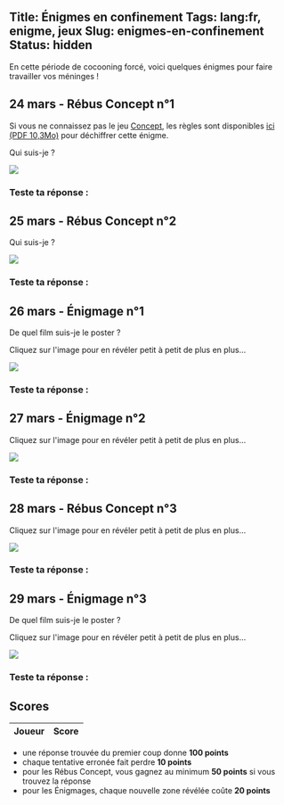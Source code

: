 Title: Énigmes en confinement
Tags: lang:fr, enigme, jeux
Slug: enigmes-en-confinement
Status: hidden
---

En cette période de cocooning forcé, voici quelques énigmes pour faire travailler vos méninges !

<ul id="toc"></ul>

## 24 mars - Rébus Concept n°1

Si vous ne connaissez pas le jeu [Concept](https://concept-the-game.com),
les règles sont disponibles [ici (PDF 10,3Mo)](http://spelarch.vives.be/PDFspelregels/16056.pdf) pour déchiffrer cette énigme.
<!-- PDFs "officiels" en 2 parties :
  * https://concept-the-game.com/concept/files/rules/CONCEPT-RULES-FR.pdf
  * https://concept-the-game.com/concept/files/rules/CONCEPT-HELPSHEET-FR.pdf
-->

Qui suis-je ?

![](images/enigmes/enigme-concept-01.png)


### Teste ta réponse :

<form id="challenge-2020-03-24" data-min-score="50" data-hash="3820ea262dc61608e2ed700ab6d027404d55702a960dc6eed0155a37c7d94a82"></form>


## 25 mars - Rébus Concept n°2

Qui suis-je ?

![](images/enigmes/enigme-concept-03.png)

### Teste ta réponse :

<form id="challenge-2020-03-25" data-min-score="50" data-hash="8aaddb5664c898b76931eaf49db48aed6186ffefbd9138c8cce479140d86c762"></form>


## 26 mars - Énigmage n°1

De quel film suis-je le poster ?

Cliquez sur l'image pour en révéler petit à petit de plus en plus...

<img class="enigmage" src="images/enigmes/enigmage01-1.jpg">

### Teste ta réponse :

<form id="challenge-2020-03-26" data-hash="c01f23da736030c44c1927717ecdc5db1d06a33f5b5d0675d5e6c29cb693712e"></form>


## 27 mars - Énigmage n°2

Cliquez sur l'image pour en révéler petit à petit de plus en plus...

<img class="enigmage" src="images/enigmes/enigmage02-1.jpg">

### Teste ta réponse :

<form id="challenge-2020-03-27" data-hash="3bbdd5b84c61752f65efc0dd815b6c225cb8f013e9fcc3177b4e8637111b74cb"></form>


## 28 mars - Rébus Concept n°3

Cliquez sur l'image pour en révéler petit à petit de plus en plus...

![](images/enigmes/enigme-concept-05.png)

### Teste ta réponse :

<form id="challenge-2020-03-28" data-hash="cdefd09a164e7b3e1c127ae3e8c22c02ef1be14a99725ed7040e77c1441d4d92"></form>


## 29 mars - Énigmage n°3

De quel film suis-je le poster ?

Cliquez sur l'image pour en révéler petit à petit de plus en plus...

<img class="enigmage" src="images/enigmes/enigmage03-1.jpg">

### Teste ta réponse :

<form id="challenge-2020-03-29" data-hash="8c2a25260209b2db50e9d7c369876ddeeaebde2472a38426ca4907fbe4135921"></form>


## Scores

<table>
  <thead><tr> <th>Joueur</th> <th>Score</th> </tr></thead>
  <tbody id="highscores"></tbody>
</table>

- une réponse trouvée du premier coup donne **100 points**
- chaque tentative erronée fait perdre **10 points**
- pour les Rébus Concept, vous gagnez au minimum **50 points** si vous trouvez la réponse
- pour les Énigmages, chaque nouvelle zone révélée coûte **20 points**


<script src="https://www.gstatic.com/firebasejs/7.12.0/firebase-app.js"></script>
<script src="https://www.gstatic.com/firebasejs/7.12.0/firebase-firestore.js"></script>
<script>
firebase.initializeApp({
  apiKey: "AIzaSyBUA2secspKjZIA-_G3gCqcgYrlx5G94QE",
  authDomain: "scoreboard-7a578.firebaseapp.com",
  databaseURL: "https://scoreboard-7a578.firebaseio.com",
  projectId: "scoreboard-7a578",
  storageBucket: "scoreboard-7a578.appspot.com",
  messagingSenderId: "1085958736716",
  appId: "1:1085958736716:web:4c0ea416008a37c20edde9"
});
const scoreBoardCollec = firebase.firestore().collection('EnigmesDeConfinement');
function updateScoreBoardTable() {
  const tbody = document.getElementById('highscores');
  while (tbody.firstChild) { tbody.removeChild(tbody.firstChild); }
  scoreBoardCollec.get().then(query => {
    const highScores = [];
    query.forEach(doc => highScores.push({
      playerName: doc.id,
      totalScore: Object.values(doc.data().scores).reduce((a, b) => a + b),
    }));
    highScores.sort((a, b) => b.totalScore - a.totalScore);
    highScores.forEach(highScore => tbody.appendChild(htmlTableRow([highScore.playerName, highScore.totalScore])))
  });
}
function htmlFromStr (string) {
  const div = document.createElement('div');
  div.innerHTML = string;
  return div.children[0];
}
function insertAfter(existingNode, newNode) {
  existingNode.parentNode.insertBefore(newNode, existingNode.nextElementSibling);
}
function htmlTableRow(values) {
  const tr = document.createElement('tr');
  values.forEach(value => {
    const td = document.createElement('td');
    td.textContent = value;
    tr.appendChild(td);
  })
  return tr;
}
String.prototype.rsplit = function(sep, maxsplit) {
  const split = this.split(sep);
  return maxsplit ? [ split.slice(0, -maxsplit).join(sep) ].concat(split.slice(-maxsplit)) : split;
}
// Initialization:
const SLUG_CHAR_RANGE_TO_IGNORE = '[\x00-\x2F\x3A-\x40\x5B-\x60\x7B-\uFFFF]+';
window.malusPerChallenge = {}
window.submittedAnswer = {};  // Context to communicate between forms
const toc = document.getElementById('toc');
document.querySelectorAll('article h2').forEach(h2 => {
  h2.id = slugify(h2.textContent);
  const a = document.createElement('a');
  a.href = `pages/enigmes-en-confinement.html#${h2.id}`;
  a.textContent = h2.textContent;
  const li = document.createElement('li');
  li.appendChild(a);
  toc.appendChild(li);
});
document.querySelectorAll('article form').forEach(form => {
  form.onsubmit = submitConceptAnswer.bind(form);
  form.appendChild(htmlFromStr(`<input type="text"></input>`));
  form.appendChild(htmlFromStr(`<input type="submit" value="?"></input>`));
  form.appendChild(htmlFromStr(`<div style="display: none" class="answer-correct">Bravo ! C'est la bonne réponse 👍 🎉 🤩</div>`));
  form.appendChild(htmlFromStr(`<div style="display: none" class="answer-wrong">Râté ! Essaie encore 😁</div>`));
  insertAfter(form, htmlFromStr(`<form class="scoreForm" style="display: none" onSubmit="return submitPlayerScore(this)">
    <label for="playerName">Entre ton nom si tu souhaite apparaître dans les <a href="pages/enigmes-en-confinement.html#scores">scores</a> :</label>
    <input type="text" name="playerName"></input>
    <input type="submit" value="💯"></input>
    <div style="display: none" class="score-already-set">🚫 Vous avez déjà joué !</div>
    <div style="display: none" class="score-submitted">Score enregistré : <span class="score"></span> points</div>
  </form>`));
});
document.querySelectorAll('.enigmage').forEach(img => {
  img.onclick = function () {
    const challengeId = this.parentElement.nextElementSibling.nextElementSibling.id;
    const [base, ext] = this.src.rsplit('.', 1);
    const [prefix, index] = base.split('-');
    this.src = `${prefix}-${+index + 1}.${ext}`;
    window.malusPerChallenge[challengeId] = (window.malusPerChallenge[challengeId] || 0) + 20;
  }
});
updateScoreBoardTable();

function submitConceptAnswer() {
  const form = this;
  const answer = form.querySelector('input[type="text"]').value;
  const correctAnswerDiv = form.querySelector('.answer-correct');
  const wrongAnswerDiv = form.querySelector('.answer-wrong');
  window.submittedAnswer.minScore = +(form.dataset.minScore || '0');
  window.submittedAnswer.challengeId = form.id;
  window.submittedAnswer.score = 0;
  correctAnswerDiv.style.display = 'none';
  const scoreForm = form.nextElementSibling;
  scoreForm.style.display = 'none';
  wrongAnswerDiv.style.display = 'none';
  digestMessage(slugify(answer)).then(hash => {
    if (hash === form.dataset.hash) {
      window.submittedAnswer.score = 100;
      setTimeout(() => {
        correctAnswerDiv.style.display = 'block';
        scoreForm.style.display = 'block';
      }, 500);
    } else {
      window.malusPerChallenge[form.id] = (window.malusPerChallenge[form.id] || 0) + 10;
      setTimeout(() => { wrongAnswerDiv.style.display = 'block'; }, 500);
    }
  });
  return false;
}
function submitPlayerScore(form) {
  const playerName = form.querySelector('input[type="text"]').value.trim();
  const scoreAlreadySetDiv = form.querySelector('.score-already-set');
  const scoreSubmitedDiv = form.querySelector('.score-submitted');
  scoreAlreadySetDiv.style.display = 'none';
  scoreSubmitedDiv.style.display = 'none';
  const playerDoc = scoreBoardCollec.doc(playerName);
  const challengeId = window.submittedAnswer.challengeId;
  playerDoc.get().then(doc => {
    if (doc.exists) {
      const scores = doc.data().scores;
      if (scores.hasOwnProperty(challengeId)) {
        scoreAlreadySetDiv.style.display = 'block';
      } else {
        scores[challengeId] = playerScore();
        playerDoc.update({scores}).then(() => {
          form.querySelector('.score').textContent = scores[challengeId];
          scoreSubmitedDiv.style.display = 'block';
          updateScoreBoardTable();
        });
      }
    } else {
      const scores = {};
      scores[challengeId] = playerScore();
      playerDoc.set({scores}).then(() => {
        form.querySelector('.score').textContent = scores[challengeId];
        scoreSubmitedDiv.style.display = 'block';
        updateScoreBoardTable();
      });
    }
  });
  return false;
}
function playerScore() {
  const submittedAnswer = window.submittedAnswer;
  const challengeId = window.submittedAnswer.challengeId;
  const malus = window.malusPerChallenge[challengeId] || 0;
  return Math.max(submittedAnswer.minScore, submittedAnswer.score - malus);
}
function slugify(s) {
  s = String(s).trim().toLowerCase()
  s = s.normalize('NFD') 				 // separate accent from letter
  s = s.replace(/[\u0300-\u036f]/g, '')  // remove all separated accents
  s = s.replace(new RegExp('^'+SLUG_CHAR_RANGE_TO_IGNORE, 'g'), '')
  s = s.replace(new RegExp(SLUG_CHAR_RANGE_TO_IGNORE, 'g'), '-')
  s = s.replace(/^la-/g, '').replace(/^le-/g, '').replace(/-st-/g, '-saint-')
  return encodeURIComponent(s);
}
// FROM: https://developer.mozilla.org/en-US/docs/Web/API/SubtleCrypto/digest#Converting_a_digest_to_a_hex_string
async function digestMessage(message) {
  const msgUint8 = new TextEncoder().encode(message);                           // encode as (utf-8) Uint8Array
  const hashBuffer = await crypto.subtle.digest('SHA-256', msgUint8);           // hash the message
  const hashArray = Array.from(new Uint8Array(hashBuffer));                     // convert buffer to byte array
  const hashHex = hashArray.map(b => b.toString(16).padStart(2, '0')).join(''); // convert bytes to hex string
  return hashHex;
}
//digestMessage(slugify("SOLUTION")).then(hash => console.log(hash));
</script>

<style>
article h2 { margin-top: 5rem; }
article label {
  display: block;
  margin: 1rem 0;
}
article input[type="submit"] {
  border-radius: 1rem;
  border: 0;
  background-color: #39b39d;
  color: white;
  cursor: pointer;
  margin: 0 .5rem;
}
@media screen and (min-width: 40rem) {
  article label { font-size: 1.5rem; }
  article input[type="text"] {
    font-size: 2.5rem;
    width: 30rem;
  }
  article input[type="submit"] {
    font-size: 2.5rem;
    height: 5rem;
    width: 5rem;
  }
  .answer-correct, .answer-wrong {
    font-size: 2.5rem;
    padding: 2rem;
  }
  .scoreForm { padding-left: 2rem; }
  .score-already-set, .score-submitted {
    font-size: 1.25rem;
    padding: 1rem;
  }
}
article table {
  border-spacing: 0;
  border-collapse: collapse;
  font-size: 1.2rem;
  margin: 0 auto;
  margin-bottom: 4rem;
}
article td, article th {
  padding: 1rem;
  border-top: 1px solid #ddd;
}
article th {
  border-bottom: 2px solid #ddd;
  border-top: 0;
}
article tbody > tr:nth-of-type(odd) {
  background-color: #f9f9f9;
}
.enigmage {
  max-height: 60rem;
  cursor: pointer;
}
</style>
<!-- Idées:
Codenames
Qui-est-ce
Points à relier
Esquissez
-->